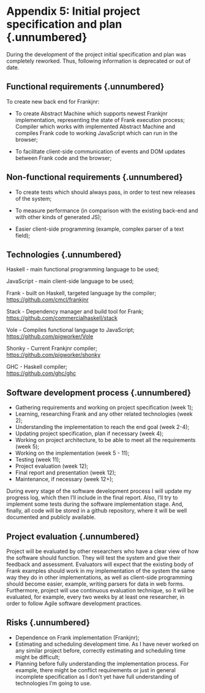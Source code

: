 # Appendix 5: Initial project specification and plan {.unnumbered}

During the development of the project initial specification and plan was completely reworked.
Thus, following information is deprecated or out of date.

## Functional requirements {.unnumbered}

To create new back end for Frankjnr:

* To create Abstract Machine which supports newest Frankjnr implementation, representing the state of Frank execution process;
Compiler which works with implemented Abstract Machine and compiles Frank code to working JavaScript which can run in the browser;

* To facilitate client-side communication of events and DOM updates between Frank code and the browser;

## Non-functional requirements {.unnumbered}

* To create tests which should always pass, in order to test new releases of the system;

* To measure performance (in comparison with the existing back-end and with other kinds of generated JS);

* Easier client-side programming (example, complex parser of a text field); 

## Technologies {.unnumbered}

Haskell - main functional programming language to be used;

JavaScript - main client-side language to be used;

Frank - built on Haskell, targeted language by the compiler;\
https://github.com/cmcl/frankjnr

Stack - Dependency manager and build tool for Frank;\
https://github.com/commercialhaskell/stack

Vole - Compiles functional language to JavaScript;\
https://github.com/pigworker/Vole

Shonky - Current Frankjnr compiler;\
https://github.com/pigworker/shonky

GHC - Haskell compiler;\
https://github.com/ghc/ghc


## Software development process {.unnumbered}

* Gathering requirements and working on project specification (week 1);
* Learning, researching Frank and any other related technologies (week 2);
* Understanding the implementation to reach the end goal (week 2-4);
* Updating project specification, plan if necessary (week 4);
* Working on project architecture, to be able to meet all the requirements (week 5);
* Working on the implementation (week 5 - 11);
* Testing (week 11);
* Project evaluation (week 12);
* Final report and presentation (week 12);
* Maintenance, if necessary (week 12+); 

During every stage of the software development process I will update my progress log, which then I’ll include in the final report. Also, I’ll try to implement some tests during the software implementation stage. And, finally, all code will be stored in a github repository, where it will be well documented and publicly available.

## Project evaluation {.unnumbered}

Project will be evaluated by other researchers who have a clear view of how the software should function. They will test the system and give their feedback and assessment. Evaluators will expect that the existing body of Frank examples should work in my implementation of the system the same way they do in other implementations, as well as client-side programming should become easier, example, writing parsers for data in web forms. Furthermore, project will use continuous evaluation technique, so it will be evaluated, for example, every two weeks by at least one researcher, in order to follow Agile software development practices.  


## Risks {.unnumbered}

* Dependence on Frank implementation (Frankjnr);
* Estimating and scheduling development time. As I have never worked on any similar project before, correctly estimating and scheduling time might be difficult;
* Planning before fully understanding the implementation process. For example, there might be conflict requirements or just in general incomplete specification as I don’t yet have full understanding of technologies I’m going to use. 
